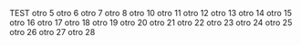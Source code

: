 TEST
otro 5
otro 6
otro 7
otro 8
otro 10
otro 11
otro 12
otro 13
otro 14
otro 15
otro 16
otro 17
otro 18
otro 19
otro 20
otro 21
otro 22
otro 23
otro 24
otro 25
otro 26
otro 27
otro 28
